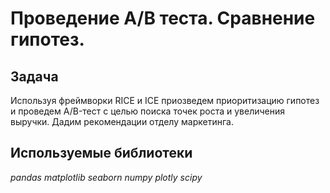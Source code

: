 # Проведение А/В теста. Сравнение гипотез.

## Задача

Используя фреймворки RICE и ICE приозведем приоритизацию гипотез и проведем A/B-тест с целью поиска точек роста и увеличения выручки. Дадим рекомендации отделу маркетинга.

## Используемые библиотеки

*pandas*  *matplotlib* *seaborn* *numpy* *plotly* *scipy*
